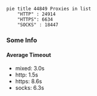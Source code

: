 
```mermaid
pie title 44849 Proxies in list
    "HTTP" : 24914
    "HTTPS": 6634
    "SOCKS" : 18447
```

### Some Info
#### Average Timeout

- mixed: 3.0s
- http: 1.5s
- https: 8.6s
- socks: 6.3s